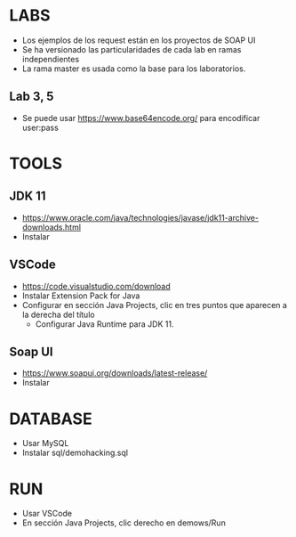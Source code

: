 # LABS
- Los ejemplos de los request están en los proyectos de SOAP UI
- Se ha versionado las particularidades de cada lab en ramas independientes
- La rama master es usada como la base para los laboratorios.

## Lab 3, 5
- Se puede usar https://www.base64encode.org/ para encodificar user:pass

# TOOLS
## JDK 11
- https://www.oracle.com/java/technologies/javase/jdk11-archive-downloads.html
- Instalar

## VSCode
- https://code.visualstudio.com/download
- Instalar Extension Pack for Java
- Configurar en sección Java Projects, clic en tres puntos que aparecen a la derecha del título
  - Configurar Java Runtime para JDK 11.

## Soap UI
- https://www.soapui.org/downloads/latest-release/
- Instalar

# DATABASE
- Usar MySQL
- Instalar sql/demohacking.sql

# RUN
- Usar VSCode
- En sección Java Projects, clic derecho en demows/Run